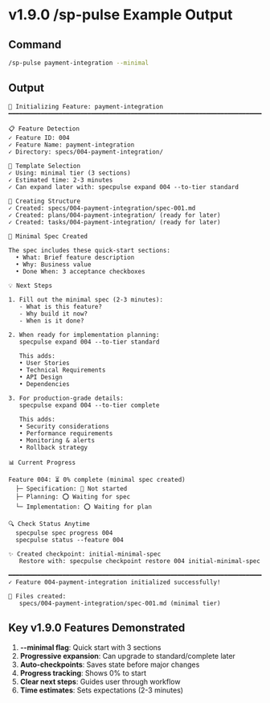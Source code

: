 # v1.9.0 /sp-pulse Example Output

## Command
```bash
/sp-pulse payment-integration --minimal
```

## Output

```
🎯 Initializing Feature: payment-integration
━━━━━━━━━━━━━━━━━━━━━━━━━━━━━━━━━━━━━━━━━━━━━━━━━━━━━━━━━━━━━━━━━━━━━━━━━━━━

📋 Feature Detection
✓ Feature ID: 004
✓ Feature Name: payment-integration
✓ Directory: specs/004-payment-integration/

🎨 Template Selection
✓ Using: minimal tier (3 sections)
✓ Estimated time: 2-3 minutes
✓ Can expand later with: specpulse expand 004 --to-tier standard

📁 Creating Structure
✓ Created: specs/004-payment-integration/spec-001.md
✓ Created: plans/004-payment-integration/ (ready for later)
✓ Created: tasks/004-payment-integration/ (ready for later)

📝 Minimal Spec Created

The spec includes these quick-start sections:
  • What: Brief feature description
  • Why: Business value
  • Done When: 3 acceptance checkboxes

💡 Next Steps

1. Fill out the minimal spec (2-3 minutes):
   - What is this feature?
   - Why build it now?
   - When is it done?

2. When ready for implementation planning:
   specpulse expand 004 --to-tier standard

   This adds:
   • User Stories
   • Technical Requirements
   • API Design
   • Dependencies

3. For production-grade details:
   specpulse expand 004 --to-tier complete

   This adds:
   • Security considerations
   • Performance requirements
   • Monitoring & alerts
   • Rollback strategy

📊 Current Progress

Feature 004: ⏳ 0% complete (minimal spec created)
  ├─ Specification: 📝 Not started
  ├─ Planning: ⭕ Waiting for spec
  └─ Implementation: ⭕ Waiting for plan

🔍 Check Status Anytime
  specpulse spec progress 004
  specpulse status --feature 004

✨ Created checkpoint: initial-minimal-spec
   Restore with: specpulse checkpoint restore 004 initial-minimal-spec

━━━━━━━━━━━━━━━━━━━━━━━━━━━━━━━━━━━━━━━━━━━━━━━━━━━━━━━━━━━━━━━━━━━━━━━━━━━━
✓ Feature 004-payment-integration initialized successfully!

📂 Files created:
   specs/004-payment-integration/spec-001.md (minimal tier)
```

## Key v1.9.0 Features Demonstrated

1. **--minimal flag**: Quick start with 3 sections
2. **Progressive expansion**: Can upgrade to standard/complete later
3. **Auto-checkpoints**: Saves state before major changes
4. **Progress tracking**: Shows 0% to start
5. **Clear next steps**: Guides user through workflow
6. **Time estimates**: Sets expectations (2-3 minutes)
